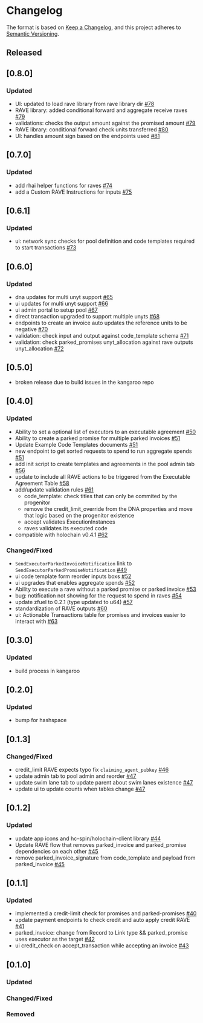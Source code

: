 # Changelog

The format is based on [Keep a Changelog](https://keepachangelog.com/en/1.0.0/),
and this project adheres to [Semantic Versioning](https://semver.org/spec/v2.0.0.html).

## Released

## [0.8.0]

### Updated

- UI: updated to load rave library from rave library dir [#78](https://github.com/unytco/piecework/pull/78)
- RAVE library: added conditional forward and aggregate receive raves [#79](https://github.com/unytco/piecework/pull/79)
- validations: checks the output amount against the promised amount [#79](https://github.com/unytco/piecework/pull/79)
- RAVE library: conditional forward check units transferred [#80](https://github.com/unytco/piecework/pull/80)
- UI: handles amount sign based on the endpoints used [#81](https://github.com/unytco/piecework/pull/81)

## [0.7.0]

### Updated

- add rhai helper functions for raves [#74](https://github.com/unytco/piecework/pull/74)
- add a Custom RAVE Instructions for inputs [#75](https://github.com/unytco/piecework/pull/75)

## [0.6.1]

### Updated

- ui: network sync checks for pool definition and code templates required to start transactions [#73](https://github.com/unytco/piecework/pull/73)

## [0.6.0]

### Updated

- dna updates for multi unyt support [#65](https://github.com/unytco/piecework/pull/65)
- ui updates for multi unyt support [#66](https://github.com/unytco/piecework/pull/66)
- ui admin portal to setup pool [#67](https://github.com/unytco/piecework/pull/67)
- direct transaction upgraded to support multiple unyts [#68](https://github.com/unytco/piecework/pull/68)
- endpoints to create an invoice auto updates the reference units to be negative [#70](https://github.com/unytco/piecework/pull/70)
- validation: check input and output against code_template schema [#71](https://github.com/unytco/piecework/pull/71)
- validation: check parked_promises unyt_allocation against rave outputs unyt_allocation [#72](https://github.com/unytco/piecework/pull/72)

## [0.5.0]

- broken release due to build issues in the kangaroo repo

## [0.4.0]

### Updated

- Ability to set a optional list of executors to an executable agreement [#50](https://github.com/unytco/piecework/pull/50)
- Ability to create a parked promise for multiple parked invoices [#51](https://github.com/unytco/piecework/pull/51)
- Update Example Code Templates documents [#51](https://github.com/unytco/piecework/pull/51)
- new endpoint to get sorted requests to spend to run aggregate spends [#51](https://github.com/unytco/piecework/pull/51)
- add init script to create templates and agreements in the pool admin tab [#56](https://github.com/unytco/piecework/pull/56)
- update to include all RAVE actions to be triggered from the Executable Agreement Table [#58](https://github.com/unytco/piecework/pull/58)
- add/update validation rules [#61](https://github.com/unytco/piecework/pull/61)
  - code_template: check titles that can only be commited by the progenitor
  - remove the credit_limit_override from the DNA properties and move that logic based on the progenitor existence
  - accept validates ExecutionInstances
  - raves validates its executed code
- compatible with holochain v0.4.1 [#62](https://github.com/unytco/piecework/pull/62)

### Changed/Fixed

- `SendExecutorParkedInvoiceNotification` link to `SendExecutorParkedPromiseNotification` [#49](https://github.com/unytco/piecework/pull/49)
- ui code template form reorder inputs boxs [#52](https://github.com/unytco/piecework/pull/52)
- ui upgrades that enables aggregate spends [#52](https://github.com/unytco/piecework/pull/52)
- Ability to execute a rave without a parked promise or parked invoice [#53](https://github.com/unytco/piecework/pull/53)
- bug: notification not showing for the request to spend in raves [#54](https://github.com/unytco/piecework/pull/54)
- update zfuel to 0.2.1 (type updated to u64) [#57](https://github.com/unytco/piecework/pull/57)
- standardization of RAVE outputs [#60](https://github.com/unytco/piecework/pull/60)
- ui: Actionable Transactions table for promises and invoices easier to interact with [#63](https://github.com/unytco/piecework/pull/63)

## [0.3.0]

### Updated

- build process in kangaroo

## [0.2.0]

### Updated

- bump for hashspace

## [0.1.3]

### Changed/Fixed

- credit_limit RAVE expects typo fix `claiming_agent_pubkey` [#46](https://github.com/unytco/piecework/pull/46)
- update admin tab to pool admin and reorder [#47](https://github.com/unytco/piecework/pull/47)
- update swim lane tab to update parent about swim lanes existence [#47](https://github.com/unytco/piecework/pull/47)
- update ui to update counts when tables change [#47](https://github.com/unytco/piecework/pull/47)

## [0.1.2]

### Updated

- update app icons and hc-spin/holochain-client library [#44](https://github.com/unytco/piecework/pull/44)
- Update RAVE flow that removes parked_invoice and parked_promise dependencies on each other [#45](https://github.com/unytco/piecework/pull/45)
- remove parked_invoice_signature from code_template and payload from parked_invoice [#45](https://github.com/unytco/piecework/pull/45)

## [0.1.1]

### Updated

- implemented a credit-limit check for promises and parked-promises [#40](https://github.com/unytco/piecework/pull/40)
- update payment endpoints to check credit and auto apply credit RAVE [#41](https://github.com/unytco/piecework/pull/41)
- parked_invoice: change from Record to Link type && parked_promise uses executor as the target [#42](https://github.com/unytco/piecework/pull/42)
- ui credit_check on accept_transaction while accepting an invoice [#43](https://github.com/unytco/piecework/pull/43)

## [0.1.0]

### Updated

### Changed/Fixed

### Removed
